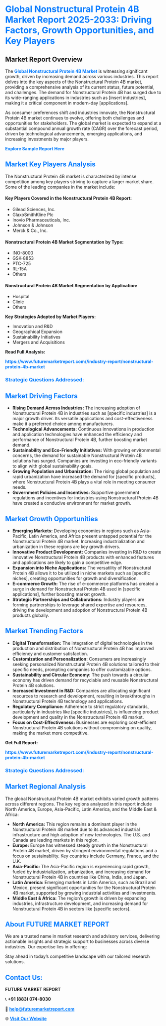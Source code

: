 <h1 style="color: #007BFF;">Global Nonstructural Protein 4B Market Report 2025-2033: Driving Factors, Growth Opportunities, and Key Players</h1>

<section id="overview">
<h2>Market Report Overview</h2>
<p>The <a href="https://www.futuremarketreport.com//industry-report/nonstructural-protein-4b-market" style="color: #007BFF; text-decoration: none;"><strong>Global Nonstructural Protein 4B Market</strong></a> is witnessing significant growth, driven by increasing demand across various industries. This report delves into the key aspects of the Nonstructural Protein 4B market, providing a comprehensive analysis of its current status, future potential, and challenges. The demand for Nonstructural Protein 4B has surged due to its wide-ranging applications in industries such as [insert industries], making it a critical component in modern-day [applications].</p>
<p>As consumer preferences shift and industries innovate, the Nonstructural Protein 4B market continues to evolve, offering both challenges and opportunities for stakeholders. The global market is expected to expand at a substantial compound annual growth rate (CAGR) over the forecast period, driven by technological advancements, emerging applications, and increasing investments by major players.</p>
</section>

<section id="overview">
<p><a href="https://www.futuremarketreport.com//request-sample/reportId=52574" style="color: #007BFF; text-decoration: none;"><strong>Explore Sample Report Here</strong></a></p>
</section>

<section id="key-players">
<h2 style="color: #007BFF;">Market Key Players Analysis</h2>
<p>The Nonstructural Protein 4B market is characterized by intense competition among key players striving to capture a larger market share. Some of the leading companies in the market include:</p>
<h4>Key Players Covered in the Nonstructural Protein 4B Report:</h4>
<ul><li>Gilead Sciences, Inc.</li><li>GlaxoSmithKline Plc</li><li>Inovio Pharmaceuticals, Inc.</li><li>Johnson &amp; Johnson</li><li>Merck &amp; Co., Inc.</li></ul>
<h4>Nonstructural Protein 4B Market Segmentation by Type:</h4>
<ul><li>INO-8000</li><li>GSK-8853</li><li>PTC-725</li><li>RL-15A</li><li>Others</li></ul>

<h4>Nonstructural Protein 4B Market Segmentation by Application:</h4>
<ul><li>Hospital</li><li>Clinic</li><li>Others</li></ul>
<p><strong>Key Strategies Adopted by Market Players:</strong></p>
<ul>
<li>Innovation and R&D</li>
<li>Geographical Expansion</li>
<li>Sustainability Initiatives</li>
<li>Mergers and Acquisitions</li>
</ul>
</section>

<section>
<p><strong>Read Full Analysis: </strong></p><a href="https://www.futuremarketreport.com//industry-report/nonstructural-protein-4b-market" style="color: #007BFF; text-decoration: none;"><strong>https://www.futuremarketreport.com//industry-report/nonstructural-protein-4b-market</strong></a>
<h3 style="color: #007BFF;">Strategic Questions Addressed:</h3>
</section>

<section id="driving-factors">
<h2 style="color: #007BFF;">Market Driving Factors</h2>
<ul>
<li><strong>Rising Demand Across Industries:</strong> The increasing adoption of Nonstructural Protein 4B in industries such as [specific industries] is a major growth driver. Its versatile applications and cost-effectiveness make it a preferred choice among manufacturers.</li>
<li><strong>Technological Advancements:</strong> Continuous innovations in production and application technologies have enhanced the efficiency and performance of Nonstructural Protein 4B, further boosting market demand.</li>
<li><strong>Sustainability and Eco-Friendly Initiatives:</strong> With growing environmental concerns, the demand for sustainable Nonstructural Protein 4B solutions has surged. Companies are investing in eco-friendly variants to align with global sustainability goals.</li>
<li><strong>Growing Population and Urbanization:</strong> The rising global population and rapid urbanization have increased the demand for [specific products], where Nonstructural Protein 4B plays a vital role in meeting consumer needs.</li>
<li><strong>Government Policies and Incentives:</strong> Supportive government regulations and incentives for industries using Nonstructural Protein 4B have created a conducive environment for market growth.</li>
</ul>
</section>

<section id="growth-opportunities">
<h2 style="color: #007BFF;">Market Growth Opportunities</h2>
<ul>
<li><strong>Emerging Markets:</strong> Developing economies in regions such as Asia-Pacific, Latin America, and Africa present untapped potential for the Nonstructural Protein 4B market. Increasing industrialization and urbanization in these regions are key growth drivers.</li>
<li><strong>Innovative Product Development:</strong> Companies investing in R&D to create innovative Nonstructural Protein 4B products with enhanced features and applications are likely to gain a competitive edge.</li>
<li><strong>Expansion into Niche Applications:</strong> The versatility of Nonstructural Protein 4B allows it to be utilized in niche markets such as [specific niches], creating opportunities for growth and diversification.</li>
<li><strong>E-commerce Growth:</strong> The rise of e-commerce platforms has created a surge in demand for Nonstructural Protein 4B used in [specific applications], further boosting market growth.</li>
<li><strong>Strategic Partnerships and Collaborations:</strong> Industry players are forming partnerships to leverage shared expertise and resources, driving the development and adoption of Nonstructural Protein 4B products globally.</li>
</ul>
</section>

<section id="trending-factors">
<h2 style="color: #007BFF;">Market Trending Factors</h2>
<ul>
<li><strong>Digital Transformation:</strong> The integration of digital technologies in the production and distribution of Nonstructural Protein 4B has improved efficiency and customer satisfaction.</li>
<li><strong>Customization and Personalization:</strong> Consumers are increasingly seeking personalized Nonstructural Protein 4B solutions tailored to their specific needs, prompting companies to offer customizable options.</li>
<li><strong>Sustainability and Circular Economy:</strong> The push towards a circular economy has driven demand for recyclable and reusable Nonstructural Protein 4B solutions.</li>
<li><strong>Increased Investment in R&D:</strong> Companies are allocating significant resources to research and development, resulting in breakthroughs in Nonstructural Protein 4B technology and applications.</li>
<li><strong>Regulatory Compliance:</strong> Adherence to strict regulatory standards, particularly in industries like [specific industries], is influencing product development and quality in the Nonstructural Protein 4B market.</li>
<li><strong>Focus on Cost-Effectiveness:</strong> Businesses are exploring cost-efficient Nonstructural Protein 4B solutions without compromising on quality, making the market more competitive.</li>
</ul>
</section>

<section>
<p><strong>Get Full Report: </strong></p><a href="https://www.futuremarketreport.com//industry-report/nonstructural-protein-4b-market" style="color: #007BFF; text-decoration: none;"><strong>https://www.futuremarketreport.com//industry-report/nonstructural-protein-4b-market</strong></a>
<h3 style="color: #007BFF;">Strategic Questions Addressed:</h3>
</section>


<section id="regional-analysis">
<h2 style="color: #007BFF;">Market Regional Analysis</h2>
<p>The global Nonstructural Protein 4B market exhibits varied growth patterns across different regions. The key regions analyzed in this report include North America, Europe, Asia-Pacific, Latin America, and the Middle East & Africa:</p>
<ul>
<li><strong>North America:</strong> This region remains a dominant player in the Nonstructural Protein 4B market due to its advanced industrial infrastructure and high adoption of new technologies. The U.S. and Canada are leading markets in this region.</li>
<li><strong>Europe:</strong> Europe has witnessed steady growth in the Nonstructural Protein 4B market, driven by stringent environmental regulations and a focus on sustainability. Key countries include Germany, France, and the U.K.</li>
<li><strong>Asia-Pacific:</strong> The Asia-Pacific region is experiencing rapid growth, fueled by industrialization, urbanization, and increasing demand for Nonstructural Protein 4B in countries like China, India, and Japan.</li>
<li><strong>Latin America:</strong> Emerging markets in Latin America, such as Brazil and Mexico, present significant opportunities for the Nonstructural Protein 4B market, supported by growing industrial activities and investments.</li>
<li><strong>Middle East & Africa:</strong> The region’s growth is driven by expanding industries, infrastructure development, and increasing demand for Nonstructural Protein 4B in sectors like [specific sectors].</li>
</ul>
</section>

<footer>
<h2 style="color: #007BFF;">About FUTURE MARKET REPORT</h2>
<p>We are a trusted name in market research and advisory services, delivering actionable insights and strategic support to businesses across diverse industries. Our expertise lies in offering:</p>

<p>Stay ahead in today’s competitive landscape with our tailored research solutions.</p>

<h2 style="color: #007BFF;">Contact Us:</h2>
<p><strong>FUTURE MARKET REPORT</strong></p>
<p>📞 <strong>+91 (883) 074-8030</strong></p>
<p>📧 <strong><a href="mailto:help@futuremarketreport.com" style="color: #007BFF;">help@futuremarketreport.com</a></strong></p>
<p>🌐 <strong><a href="https://www.futuremarketreport.com/" style="color: #007BFF;">Visit Our Website</a></strong></p>
</footer>